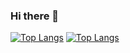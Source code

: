### Hi there 👋

<!--
**theazran/theazran** is a ✨ _special_ ✨ repository because its `README.md` (this file) appears on your GitHub profile.

Here are some ideas to get you started:

- 🔭 I’m currently working on ...
- 🌱 I’m currently learning ...
- 👯 I’m looking to collaborate on ...
- 🤔 I’m looking for help with ...
- 💬 Ask me about ...
- 📫 How to reach me: ...
- 😄 Pronouns: ...
- ⚡ Fun fact: ...
-->
[![Top Langs](https://github-readme-stats.vercel.app/api/top-langs/?username=theazran)](https://github.com/theazran/theazran)
[![Top Langs](https://github-readme-stats.vercel.app/api/top-langs/?username=theazran&langs_count=8)](https://github.com/theazran/theazran)
